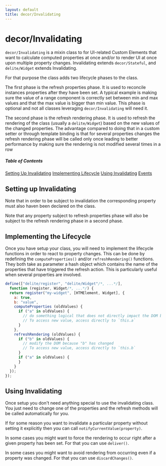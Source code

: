 ```yaml
---
layout: default
title: decor/Invalidating
---
```


# decor/Invalidating

`decor/Invalidating` is a mixin class to for UI-related Custom Elements
that want to calculate computed properties at once and/or to render UI at once upon multiple property changes.
Invalidating extends `decor/Stateful`, and `delite/Widget` extends Invalidating.

For that purpose the class adds two lifecycle phases to the class.

The first phase is the refresh properties phase. It is used to reconcile instances properties after they have been
set. A typical example is making sure the value of a range component is correctly set between min and max values and
that the max value is bigger than min value. This phase is optional and not all classes leveraging `decor/Invalidating`
will need it.

The second phase is the refresh rendering phase. It is used to refresh the rendering of the class (usually a
`delite/Widget`) based on the new values of the changed properties. The advantage compared to doing that in a custom setter
or through template binding is that for several properties changes the refresh rendering phase will be called only once
leading to better performance by making sure the rendering is not modified several times in a row

##### Table of Contents
[Setting Up Invalidating](#setting)
[Implementing Lifecycle](#implementing)
[Using Invalidating](#using)
[Events](#events)

<a name="setting"></a>
## Setting up Invalidating

Note that in order to be subject to invalidation the corresponding property must also haven been declared on the class.

Note that any property subject to refresh properties phase will also be subject to the refresh rendering phase in a
second phase.

<a name="implementing"></a>
## Implementing the Lifecycle

Once you have setup your class, you will need to implement the lifecycle functions in order to react to property changes.
This can be done by redefining the `computeProperties()` and/or `refreshRendering()` functions. They both take as
parameter a hash object which contains the name of the properties that have triggered the refresh action. This is
particularly useful when several properties are involved.

```js
define(["delite/register", "delite/Widget"/*, ...*/],
  function (register, Widget/*, ...*/) {
  return register("my-widget", [HTMElement, Widget], {
    a: true,
    b: "value",
    computeProperties (oldValues) {
      if ("a" in oldValues) {
        // do something logical that does not directly impact the DOM because "a" has changed
        // To access new value, access directly to `this.a`
      }
    },
    refreshRendering (oldValues) {
      if ("b" in oldValues) {
        // modify the DOM because "b" has changed
        // To access new value, access directly to `this.b`
      }
      if ("a" in oldValues) {
      }
    }
  });
});
```

<a name="using"></a>
## Using Invalidating

Once setup you don't need anything special to use the invalidating class. You just need to change one of the properties
and the refresh methods will be called automatically for you.

If for some reason you want to invalidate a particular property without setting it explicitly
then you can call `notifyCurrentValue(property)`.

In some cases you might want to force the rendering to occur right after a given property has been set. For that you can
use `deliver()`.

In some cases you might want to avoid rendering from occurring even if a property was changed.
For that you can use `discardChanges()`.
